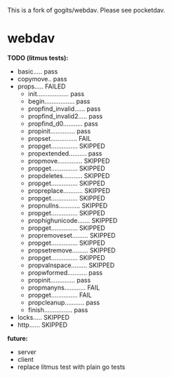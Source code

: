 
This is a fork of gogits/webdav. Please see pocketdav.

# webdav

__TODO (litmus tests):__
* basic..... pass
* copymove.. pass
* props..... FAILED
	* init.................. pass
	* begin................. pass
	* propfind_invalid...... pass
	* propfind_invalid2..... pass
	* propfind_d0........... pass
	* propinit.............. pass
	* propset............... FAIL
	* propget............... SKIPPED
	* propextended.......... pass
	* propmove.............. SKIPPED
	* propget............... SKIPPED
	* propdeletes........... SKIPPED
	* propget............... SKIPPED
	* propreplace........... SKIPPED
	* propget............... SKIPPED
	* propnullns............ SKIPPED
	* propget............... SKIPPED
	* prophighunicode....... SKIPPED
	* propget............... SKIPPED
	* propremoveset......... SKIPPED
	* propget............... SKIPPED
	* propsetremove......... SKIPPED
	* propget............... SKIPPED
	* propvalnspace......... SKIPPED
	* propwformed........... pass
	* propinit.............. pass
	* propmanyns............ FAIL
	* propget............... FAIL
	* propcleanup........... pass
	* finish................ pass
* locks..... SKIPPED
* http...... SKIPPED

__future:__
* server
* client
* replace litmus test with plain go tests
